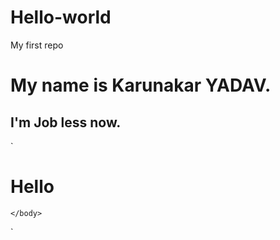 # Hello-world
My first repo
# My name is Karunakar YADAV.
## I'm Job less now.
`
  <html>
    <body>
      <h1>Hello </h1>
        
    </body>
  </html>  
`
